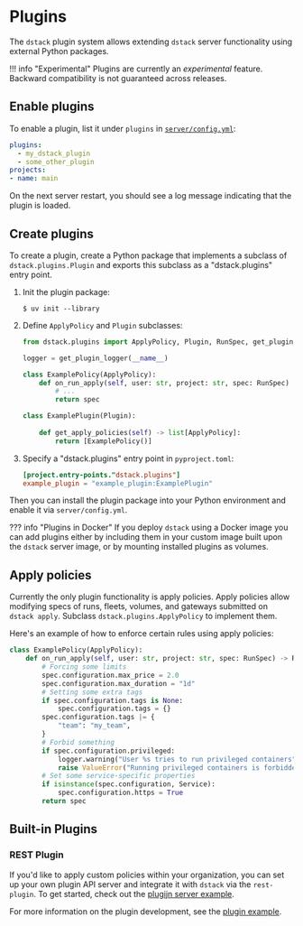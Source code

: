 # Plugins

The `dstack` plugin system allows extending `dstack` server functionality using external Python packages.

!!! info "Experimental"
    Plugins are currently an _experimental_ feature.
    Backward compatibility is not guaranteed across releases.

## Enable plugins

To enable a plugin, list it under `plugins` in [`server/config.yml`](../reference/server/config.yml.md):

<div editor-title="server/config.yml"> 

```yaml
plugins:
  - my_dstack_plugin
  - some_other_plugin
projects:
- name: main
```

</div>

On the next server restart, you should see a log message indicating that the plugin is loaded.

## Create plugins

To create a plugin, create a Python package that implements a subclass of
`dstack.plugins.Plugin` and exports this subclass as a "dstack.plugins" entry point.

1. Init the plugin package:

    <div class="termy">

    ```shell
    $ uv init --library
    ```

    </div>

2. Define `ApplyPolicy` and `Plugin` subclasses:

    <div editor-title="src/example_plugin/__init__.py"> 

    ```python
    from dstack.plugins import ApplyPolicy, Plugin, RunSpec, get_plugin_logger

    logger = get_plugin_logger(__name__)

    class ExamplePolicy(ApplyPolicy):
        def on_run_apply(self, user: str, project: str, spec: RunSpec) -> RunSpec:
            # ...
            return spec
    
    class ExamplePlugin(Plugin):
        
        def get_apply_policies(self) -> list[ApplyPolicy]:
            return [ExamplePolicy()]
    ```

    </div>

3. Specify a "dstack.plugins" entry point in `pyproject.toml`:

    <div editor-title="pyproject.toml"> 

    ```toml
    [project.entry-points."dstack.plugins"]
    example_plugin = "example_plugin:ExamplePlugin"
    ```

    </div>

Then you can install the plugin package into your Python environment and enable it via `server/config.yml`.

??? info "Plugins in Docker"
    If you deploy `dstack` using a Docker image you can add plugins either
    by including them in your custom image built upon the `dstack` server image,
    or by mounting installed plugins as volumes.

## Apply policies

Currently the only plugin functionality is apply policies.
Apply policies allow modifying specs of runs, fleets, volumes, and gateways submitted on `dstack apply`.
Subclass `dstack.plugins.ApplyPolicy` to implement them.

Here's an example of how to enforce certain rules using apply policies:

<div editor-title="src/example_plugin/__init__.py"> 

```python
class ExamplePolicy(ApplyPolicy):
    def on_run_apply(self, user: str, project: str, spec: RunSpec) -> RunSpec:
        # Forcing some limits
        spec.configuration.max_price = 2.0
        spec.configuration.max_duration = "1d"
        # Setting some extra tags
        if spec.configuration.tags is None:
            spec.configuration.tags = {}
        spec.configuration.tags |= {
            "team": "my_team",
        }
        # Forbid something
        if spec.configuration.privileged:
            logger.warning("User %s tries to run privileged containers", user)
            raise ValueError("Running privileged containers is forbidden")
        # Set some service-specific properties
        if isinstance(spec.configuration, Service):  
            spec.configuration.https = True
        return spec
```

</div>

## Built-in Plugins

### REST Plugin
If you'd like to apply custom policies within your organization, you can set up your own plugin API server and integrate it with `dstack` via the `rest-plugin`. To get started, check out the [plugijn server example](/examples/plugins/example_plugin_server/README.md).

For more information on the plugin development, see the [plugin example](https://github.com/dstackai/dstack/tree/master/examples/plugins/example_plugin).
